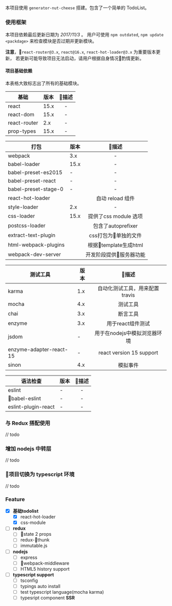 ## 

本项目使用 `generator-nut-cheese` 搭建。包含了一个简单的 TodoList。


### 使用框架

本项目依赖最后更新日期为 *2017/11/3* 。 用户可使用 `npm outdated`, `npm update <packdage>` 来检查模块是否过期并更新模块。

**注意**，`react-router@3.x`, `react@16.x`, `react-hot-loader@3.x` 为重要版本更新， 若更新可能导致项目无法启动，请用户根据自身情况酌情更新。

#### 项目基础依赖

本表格大致标志出了所有的基础模块。

|基础 | 版本 | 描述|
|-- |-- | :--: |
|react | 15.x | -|
|react-dom |15.x | -|
|react-router | 2.x | -|
|prop-types| 15.x | -|

|打包 | 版本 | 描述|
|-- |-- | :--: |
|webpack | 3.x | -|
|babel-loader |15.x | -|
|babel-preset-es2015 |- | -|
|babel-preset-react |- | -|
|babel-preset-stage-0 |- | -|
|react-hot-loader| | 自动 reload 组件|
|style-loader | 2.x | -|
|css-loader | 15.x | 提供了css module 选项|
|postcss-loader | | 包含了autoprefixer|
|extract-text-plugin| | css打包为单独的文件|
|html-webpack-plugins| | 根据template生成html|
|webpack-dev-server| | 开发阶段提供服务器功能|

|测试工具 | 版本 | 描述|
|-- |-- | :--: |
|karma | 1.x | 自动化测试工具，用来配置travis|
|mocha |4.x | 测试工具|
|chai | 3.x | 断言工具|
|enzyme | 3.x | 用于react组件测试|
|jsdom | - | 用于在nodejs中模拟浏览器环境|
|enzyme-adapter-react-15 | - | react version 15 support|
|sinon | 4.x | 模拟事件|

|语法检查 | 版本 | 描述|
|-- |-- | :--: |
|eslint | - |- |
|babel-eslint |- | -|
|eslint-plugin-react |- | -|


### 与 Redux 搭配使用
// todo


### 增加 nodejs 中转层

// todo

### 项目切换为 typescript 环境

// todo


### Feature

- [x] **基础todolist**
    - [x] react-hot-loader
    - [x] css-module
- [ ] **redux**
    - [ ] state 2 props
    - [ ] redux-thunk
    - [ ] immutable.js
- [ ] **nodejs**
    - [ ] express
    - [ ] webpack-middleware
    - [ ] HTML5 history support
- [ ] **typescript support**
    - [ ] tsconfig
    - [ ] typings auto install 
    - [ ] test typescript language(mocha karma)
    - [ ] typesript component **SSR**